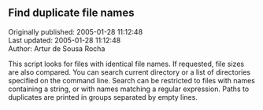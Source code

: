 ## Find duplicate file names  
Originally published: 2005-01-28 11:12:48  
Last updated: 2005-01-28 11:12:48  
Author: Artur de Sousa Rocha  
  
This script looks for files with identical file names. If requested, file sizes are also compared. You can search current directory or a list of directories specified on the command line. Search can be restricted to files with names containing a string, or with names matching a regular expression. Paths to duplicates are printed in groups separated by empty lines.